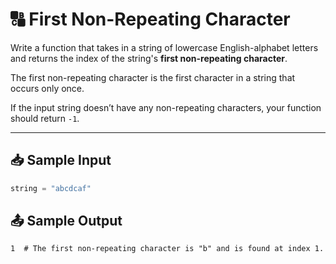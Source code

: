# 🔠 First Non-Repeating Character

Write a function that takes in a string of lowercase English-alphabet letters and returns the index of the string's **first non-repeating character**.

The first non-repeating character is the first character in a string that occurs only once.

If the input string doesn’t have any non-repeating characters, your function should return `-1`.

---

## 📥 Sample Input

```python
string = "abcdcaf"
```

## 📤 Sample Output
```
1  # The first non-repeating character is "b" and is found at index 1.

